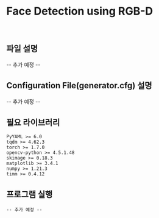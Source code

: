 # Face Detection using RGB-D
<br/>


## 파일 설명
-- 추가 예정 --
<br/>

## Configuration File(generator.cfg) 설명
-- 추가 예정 --
<br/>
  
## 필요 라이브러리
```
PyYAML >= 6.0
tqdm >= 4.62.3
torch >= 1.7.0
opencv-python >= 4.5.1.48
skimage >= 0.18.3
matplotlib >= 3.4.1
numpy >= 1.21.3
timm >= 0.4.12
```


## 프로그램 실행
```
-- 추가 예정 --
```
